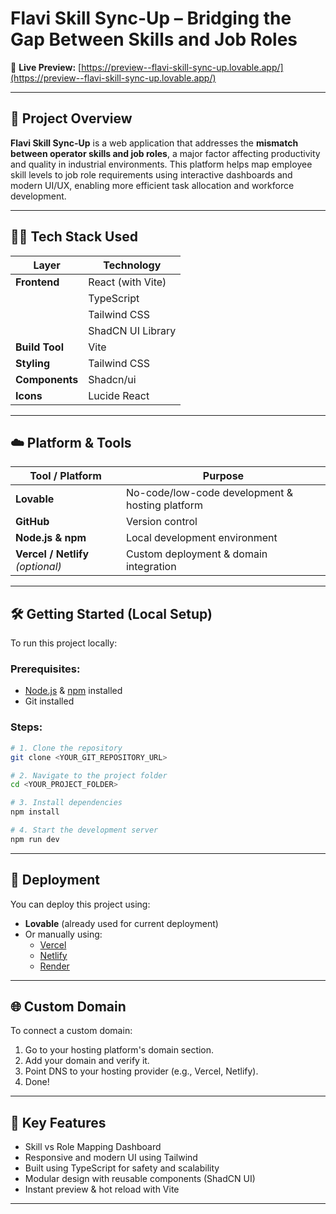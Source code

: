 
# Flavi Skill Sync-Up – Bridging the Gap Between Skills and Job Roles

🔗 **Live Preview:** [https://preview--flavi-skill-sync-up.lovable.app/](https://preview--flavi-skill-sync-up.lovable.app/)

---

## 📘 Project Overview

**Flavi Skill Sync-Up** is a web application that addresses the **mismatch between operator skills and job roles**, a major factor affecting productivity and quality in industrial environments. This platform helps map employee skill levels to job role requirements using interactive dashboards and modern UI/UX, enabling more efficient task allocation and workforce development.

---

## 🧑‍💻 Tech Stack Used

| Layer         | Technology         |
|--------------|--------------------|
| **Frontend** | React (with Vite)  |
|              | TypeScript         |
|              | Tailwind CSS       |
|              | ShadCN UI Library  |
| **Build Tool** | Vite              |
| **Styling**  | Tailwind CSS       |
| **Components** | Shadcn/ui         |
| **Icons**    | Lucide React       |

---

## ☁️ Platform & Tools

| Tool / Platform    | Purpose                            |
|--------------------|------------------------------------|
| **Lovable**        | No-code/low-code development & hosting platform |
| **GitHub**         | Version control                    |
| **Node.js & npm**  | Local development environment      |
| **Vercel / Netlify** *(optional)* | Custom deployment & domain integration |

---

## 🛠️ Getting Started (Local Setup)

To run this project locally:

### Prerequisites:
- [Node.js](https://nodejs.org/) & [npm](https://www.npmjs.com/) installed
- Git installed

### Steps:
```bash
# 1. Clone the repository
git clone <YOUR_GIT_REPOSITORY_URL>

# 2. Navigate to the project folder
cd <YOUR_PROJECT_FOLDER>

# 3. Install dependencies
npm install

# 4. Start the development server
npm run dev
```

---

## 🚀 Deployment

You can deploy this project using:

- **Lovable** (already used for current deployment)
- Or manually using:
  - [Vercel](https://vercel.com/)
  - [Netlify](https://www.netlify.com/)
  - [Render](https://render.com/)

---

## 🌐 Custom Domain

To connect a custom domain:

1. Go to your hosting platform's domain section.
2. Add your domain and verify it.
3. Point DNS to your hosting provider (e.g., Vercel, Netlify).
4. Done!

---

## 📌 Key Features

- Skill vs Role Mapping Dashboard
- Responsive and modern UI using Tailwind
- Built using TypeScript for safety and scalability
- Modular design with reusable components (ShadCN UI)
- Instant preview & hot reload with Vite

---


